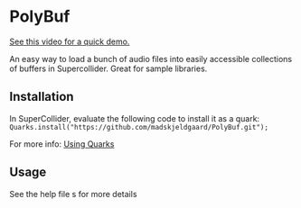 # PolyBuf

[See this video for a quick demo.](https://vimeo.com/manage/videos/653384557)

An easy way to load a bunch of audio files into easily accessible collections of
buffers in Supercollider. Great for sample libraries.

## Installation

In SuperCollider, evaluate the following code to install it as a quark: `Quarks.install("https://github.com/madskjeldgaard/PolyBuf.git");`

For more info: [Using Quarks](http://doc.sccode.org/Guides/UsingQuarks.html)

## Usage

See the help file s for more details
